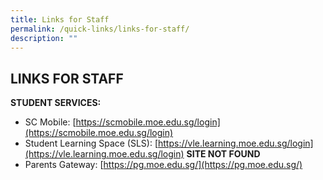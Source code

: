 ```yaml
---
title: Links for Staff
permalink: /quick-links/links-for-staff/
description: ""
---
```

## LINKS FOR STAFF

**STUDENT SERVICES:**

*   SC Mobile: [https://scmobile.moe.edu.sg/login](https://scmobile.moe.edu.sg/login)
*   Student Learning Space (SLS): [https://vle.learning.moe.edu.sg/login](https://vle.learning.moe.edu.sg/login) **SITE NOT FOUND**
*   Parents Gateway: [https://pg.moe.edu.sg/](https://pg.moe.edu.sg/)
